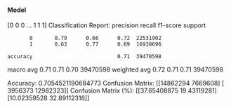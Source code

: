 #### Model
[0 0 0 ... 1 1 1]
Classification Report:
              precision    recall  f1-score   support

           0       0.79      0.66      0.72  22531902
           1       0.63      0.77      0.69  16938696

    accuracy                           0.71  39470598
   macro avg       0.71      0.71      0.70  39470598
weighted avg       0.72      0.71      0.71  39470598

Accuracy: 0.7054521190684773
Confusion Matrix:
[[14862294  7669608]
 [ 3956373 12982323]]
Confusion Matrix (%):
[[37.65408875 19.43119281]
 [10.02359528 32.89112316]]
